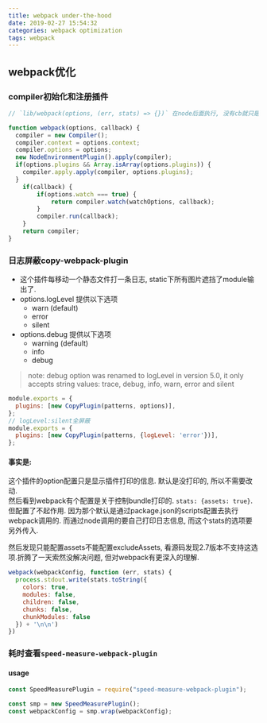 ```yaml
---
title: webpack under-the-hood
date: 2019-02-27 15:54:32
categories: webpack optimization
tags: webpack
---
```


## webpack优化

### compiler初始化和注册插件
```js
// `lib/webpack(options, (err, stats) => {})` 在node后面执行, 没有cb就只是创建compiler.  有cb就会顺带执行compiler.run

function webpack(options, callback) {
  compiler = new Compiler();
  compiler.context = options.context;
  compiler.options = options;
  new NodeEnvironmentPlugin().apply(compiler);
  if(options.plugins && Array.isArray(options.plugins)) {
    compiler.apply.apply(compiler, options.plugins);
  }
	if(callback) {
		if(options.watch === true) {
			return compiler.watch(watchOptions, callback);
		}
		compiler.run(callback);
	}
	return compiler;
}
```

### 日志屏蔽copy-webpack-plugin

- 这个插件每移动一个静态文件打一条日志, static下所有图片遮挡了module输出了.
- options.logLevel 提供以下选项
  + warn (default)
  + error
  + silent
- options.debug 提供以下选项
  + warning (default)
  + info
  + debug

> note: debug option was renamed to logLevel in version 5.0, it only accepts string values: trace, debug, info, warn, error and silent

```js
module.exports = {
  plugins: [new CopyPlugin(patterns, options)],
};
// logLevel:silent全屏蔽
module.exports = {
  plugins: [new CopyPlugin(patterns, {logLevel: 'error'})],
};
```

#### 事实是:
这个插件的option配置只是显示插件打印的信息. 默认是没打印的, 所以不需要改动.  
然后看到webpack有个配置是关于控制bundle打印的. `stats: {assets: true}`. 但配置了不起作用. 因为那个默认是通过package.json的scripts配置去执行webpack调用的.
而通过node调用的要自己打印日志信息, 而这个stats的选项要另外传入.   

然后发现只能配置assets不能配置excludeAssets, 看源码发现2.7版本不支持这选项.折腾了一天索然没解决问题, 但对webpack有更深入的理解.

```js
webpack(webpackConfig, function (err, stats) {
  process.stdout.write(stats.toString({
    colors: true,
    modules: false,
    children: false,
    chunks: false,
    chunkModules: false
  }) + '\n\n')
})
```

### 耗时查看`speed-measure-webpack-plugin`

#### usage
```js
const SpeedMeasurePlugin = require("speed-measure-webpack-plugin");

const smp = new SpeedMeasurePlugin();
const webpackConfig = smp.wrap(webpackConfig);
```